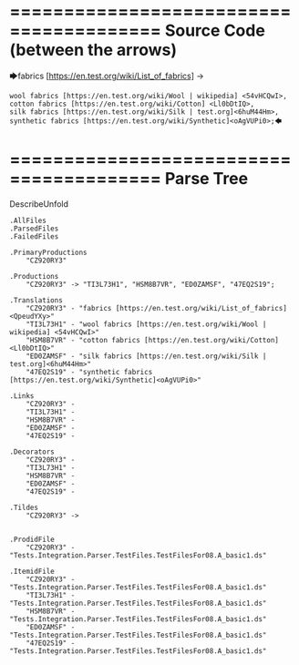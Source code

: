 ========================================
Source Code (between the arrows)
========================================

🡆fabrics [https://en.test.org/wiki/List_of_fabrics] <QpeudYXy> ->

	wool fabrics [https://en.test.org/wiki/Wool | wikipedia] <54vHCQwI>,
	cotton fabrics [https://en.test.org/wiki/Cotton] <Ll0bDtIQ>,
	silk fabrics [https://en.test.org/wiki/Silk | test.org]<6huM44Hm>,
	synthetic fabrics [https://en.test.org/wiki/Synthetic]<oAgVUPi0>;🡄

========================================
Parse Tree
========================================
DescribeUnfold

    .AllFiles
    .ParsedFiles
    .FailedFiles

    .PrimaryProductions
        "CZ920RY3" 

    .Productions
        "CZ920RY3" -> "TI3L73H1", "HSM8B7VR", "ED0ZAMSF", "47EQ2S19";

    .Translations
        "CZ920RY3" - "fabrics [https://en.test.org/wiki/List_of_fabrics] <QpeudYXy>"
        "TI3L73H1" - "wool fabrics [https://en.test.org/wiki/Wool | wikipedia] <54vHCQwI>"
        "HSM8B7VR" - "cotton fabrics [https://en.test.org/wiki/Cotton] <Ll0bDtIQ>"
        "ED0ZAMSF" - "silk fabrics [https://en.test.org/wiki/Silk | test.org]<6huM44Hm>"
        "47EQ2S19" - "synthetic fabrics [https://en.test.org/wiki/Synthetic]<oAgVUPi0>"

    .Links
        "CZ920RY3" - 
        "TI3L73H1" - 
        "HSM8B7VR" - 
        "ED0ZAMSF" - 
        "47EQ2S19" - 

    .Decorators
        "CZ920RY3" - 
        "TI3L73H1" - 
        "HSM8B7VR" - 
        "ED0ZAMSF" - 
        "47EQ2S19" - 

    .Tildes
        "CZ920RY3" -> 


    .ProdidFile
        "CZ920RY3" - "Tests.Integration.Parser.TestFiles.TestFilesFor08.A_basic1.ds"

    .ItemidFile
        "CZ920RY3" - "Tests.Integration.Parser.TestFiles.TestFilesFor08.A_basic1.ds"
        "TI3L73H1" - "Tests.Integration.Parser.TestFiles.TestFilesFor08.A_basic1.ds"
        "HSM8B7VR" - "Tests.Integration.Parser.TestFiles.TestFilesFor08.A_basic1.ds"
        "ED0ZAMSF" - "Tests.Integration.Parser.TestFiles.TestFilesFor08.A_basic1.ds"
        "47EQ2S19" - "Tests.Integration.Parser.TestFiles.TestFilesFor08.A_basic1.ds"

